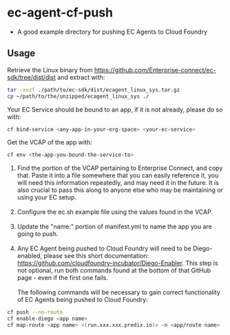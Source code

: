 # ec-agent-cf-push
 - A good example directory for pushing EC Agents to Cloud Foundry

## Usage
Retrieve the Linux binary from https://github.com/Enterprise-connect/ec-sdk/tree/dist/dist and extract with:
```bash
tar -xvzf ./path/to/ec-sdk/dist/ecagent_linux_sys.tar.gz
cp ~/path/to/the/unzipped/ecagent_linux_sys ./
```
Your EC Service should be bound to an app, if it is not already, please do so with:
```bash
cf bind-service <any-app-in-your-org-space> <your-ec-service>
```
Get the VCAP of the app with:
```bash
cf env <the-app-you-bound-the-service-to>
```

1. Find the portion of the VCAP pertaining to Enterprise Connect, and copy that. Paste it into a file somewhere that you can easily reference it, you will need this information repeatedly, and may need it in the future. It is also crucial to pass this along to anyone else who may be maintaining or using your EC setup. <br/><br/>
2. Configure the ec.sh example file using the values found in the VCAP. <br/><br/>
3. Update the "name:" portion of manifest.yml to name the app you are going to push. <br/> <br/>
4. Any EC Agent being pushed to Cloud Foundry will need to be Diego-enabled, please see this short documentation: https://github.com/cloudfoundry-incubator/Diego-Enabler. This step is not optional, run both commands found at the bottom of that GitHub page - even if the first one fails. <br/> <br/>
The following commands will be necessary to gain correct functionality of EC Agents being pushed to Cloud Foundry: <br/>
```bash
cf push --no-route 
cf enable-diego <app name>
cf map-route <app name> <(run.xxx.xxx.predix.io)> -n <app/route name>
```
